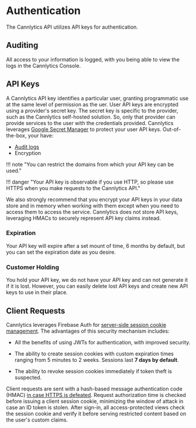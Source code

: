 # Authentication

The Cannlytics API utilizes API keys for authentication.

## Auditing

All access to your information is logged, with you being able to view the logs in the Cannlytics Console.

## API Keys

A Cannlytics API key identifies a particular user, granting programmatic use at the same level of permission as the uer. User API keys are encrypted using a provider's secret key. The secret key is specific to the provider, such as the Cannlytics self-hosted solution. So, only that provider can provide services to the user with the credentials provided. Cannlytics leverages [Google Secret Manager](https://cloud.google.com/secret-manager) to protect your user API keys. Out-of-the-box, your have:

- [Audit logs](https://cloud.google.com/logging/docs/audit)
- Encryption

!!! note "You can restrict the domains from which your API key can be used."

!!! danger "Your API key is observable if you use HTTP, so please use HTTPS when you make requests to the Cannlytics API."

We also strongly recommend that you encrypt your API keys in your data store and in memory when working with them except when you need to access them to access the service. Cannlytics does not store API keys, leveraging HMACs to securely represent API key claims instead.

### Expiration

Your API key will expire after a set mount of time, 6 months by default, but you can set the expiration date as you desire.

### Customer Holding

You hold your API key, we do not have your API key and can not generate it if it is lost. However, you can easily delete lost API keys and create new API keys to use in their place.

## Client Requests

Cannlytics leverages Firebase Auth for [server-side session cookie management](https://firebase.google.com/docs/auth/admin/manage-cookies). The advantages of this security mechanism includes:

- All the benefits of using JWTs for authentication, with improved security.

- The ability to create session cookies with custom expiration times ranging from 5 minutes to 2 weeks. Sessions last **7 days by default**.

- The ability to revoke session cookies immediately if token theft is suspected.

Client requests are sent with a hash-based message authentication code (HMAC) [in case HTTPS is defeated](https://hackernoon.com/improve-the-security-of-api-keys-v5kp3wdu). Request authorization time is checked before issuing a client session cookie, minimizing the window of attack in case an ID token is stolen. After sign-in, all access-protected views check the session cookie and verify it before serving restricted content based on the user's custom claims.
